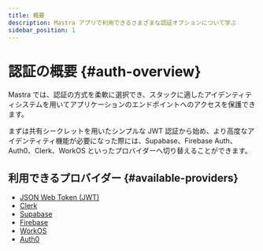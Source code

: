 ```yaml
---
title: 概要
description: Mastra アプリで利用できるさまざまな認証オプションについて学ぶ
sidebar_position: 1
---
```


# 認証の概要 \{#auth-overview\}

Mastra では、認証の方式を柔軟に選択でき、スタックに適したアイデンティティシステムを用いてアプリケーションのエンドポイントへのアクセスを保護できます。

まずは共有シークレットを用いたシンプルな JWT 認証から始め、より高度なアイデンティティ機能が必要になった際には、Supabase、Firebase Auth、Auth0、Clerk、WorkOS といったプロバイダーへ切り替えることができます。

## 利用できるプロバイダー \{#available-providers\}

* [JSON Web Token (JWT)](/docs/auth/jwt)
* [Clerk](/docs/auth/clerk)
* [Supabase](/docs/auth/supabase)
* [Firebase](/docs/auth/firebase)
* [WorkOS](/docs/auth/workos)
* [Auth0](/docs/auth/auth0)